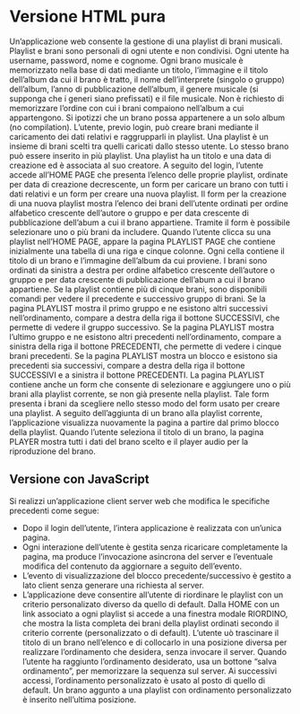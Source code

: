 # Versione HTML pura

Un’applicazione web consente la gestione di una playlist di brani musicali. Playlist e brani sono personali di ogni utente e non condivisi. Ogni utente ha username, password, nome e cognome. Ogni brano musicale è memorizzato nella base di dati mediante un titolo, l‘immagine e il titolo dell’album da cui il brano è tratto, il nome dell’interprete
(singolo o gruppo) dell’album, l’anno di pubblicazione dell’album, il genere musicale (si supponga che i generi siano
prefissati) e il file musicale. Non è richiesto di memorizzare l’ordine con cui i brani compaiono nell’album a cui
appartengono. Si ipotizzi che un brano possa appartenere a un solo album (no compilation). L’utente, previo login,
può creare brani mediante il caricamento dei dati relativi e raggrupparli in playlist. Una playlist è un insieme di
brani scelti tra quelli caricati dallo stesso utente. Lo stesso brano può essere inserito in più playlist. Una playlist ha
un titolo e una data di creazione ed è associata al suo creatore. A seguito del login, l’utente accede all’HOME PAGE
che presenta l’elenco delle proprie playlist, ordinate per data di creazione decrescente, un form per caricare un
brano con tutti i dati relativi e un form per creare una nuova playlist. Il form per la creazione di una nuova playlist
mostra l’elenco dei brani dell’utente ordinati per ordine alfabetico crescente dell’autore o gruppo e per data
crescente di pubblicazione dell’abum a cui il brano appartiene. Tramite il form è possibile selezionare uno o più brani da includere. Quando l’utente clicca su una playlist nell’HOME PAGE, appare la pagina PLAYLIST PAGE che contiene inizialmente una tabella di una riga e cinque colonne. Ogni cella contiene il titolo di un brano e l’immagine
dell’album da cui proviene. I brani sono ordinati da sinistra a destra per ordine alfabetico crescente dell’autore o
gruppo e per data crescente di pubblicazione dell’abum a cui il brano appartiene. Se la playlist contiene più di cinque
brani, sono disponibili comandi per vedere il precedente e successivo gruppo di brani. Se la pagina PLAYLIST mostra
il primo gruppo e ne esistono altri successivi nell’ordinamento, compare a destra della riga il bottone SUCCESSIVI,
che permette di vedere il gruppo successivo. Se la pagina PLAYLIST mostra l’ultimo gruppo e ne esistono altri
precedenti nell’ordinamento, compare a sinistra della riga il bottone PRECEDENTI, che permette di vedere i cinque
brani precedenti. Se la pagina PLAYLIST mostra un blocco e esistono sia precedenti sia successivi, compare a destra
della riga il bottone SUCCESSIVI e a sinistra il bottone PRECEDENTI. La pagina PLAYLIST contiene anche un form che
consente di selezionare e aggiungere uno o più brani alla playlist corrente, se non già presente nella playlist. Tale
form presenta i brani da scegliere nello stesso modo del form usato per creare una playlist. A seguito dell’aggiunta
di un brano alla playlist corrente, l’applicazione visualizza nuovamente la pagina a partire dal primo blocco della
playlist. Quando l’utente seleziona il titolo di un brano, la pagina PLAYER mostra tutti i dati del brano scelto e il
player audio per la riproduzione del brano.

## Versione con JavaScript

Si realizzi un’applicazione client server web che modifica le specifiche precedenti come segue:

- Dopo il login dell’utente, l’intera applicazione è realizzata con un’unica pagina.
- Ogni interazione dell’utente è gestita senza ricaricare completamente la pagina, ma produce l’invocazione asincrona del server e l’eventuale modifica del contenuto da aggiornare a seguito dell’evento.
- L’evento di visualizzazione del blocco precedente/successivo è gestito a lato client senza generare una
  richiesta al server.
- L’applicazione deve consentire all’utente di riordinare le playlist con un criterio personalizato diverso da
  quello di default. Dalla HOME con un link associato a ogni playlist si accede a una finestra modale RIORDINO,
  che mostra la lista completa dei brani della playlist ordinati secondo il criterio corrente (personalizzato o di
  default). L’utente uò trascinare il titolo di un brano nell’elenco e di collocarlo in una posizione diversa per
  realizzare l’ordinamento che desidera, senza invocare il server. Quando l’utente ha raggiunto l’ordinamento
  desiderato, usa un bottone “salva ordinamento”, per memorizzare la sequenza sul server. Ai successivi
  accessi, l’ordinamento personalizzato è usato al posto di quello di default. Un brano aggunto a una playlist
  con ordinamento personalizzato è inserito nell’ultima posizione.
